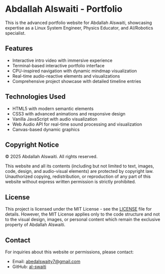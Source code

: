 # Abdallah Alswaiti - Portfolio

This is the advanced portfolio website for Abdallah Alswaiti, showcasing expertise as a Linux System Engineer, Physics Educator, and AI/Robotics specialist.

## Features

- Interactive intro video with immersive experience
- Terminal-based interactive portfolio interface
- CPU-inspired navigation with dynamic mindmap visualization
- Real-time audio-reactive elements and visualizations
- Comprehensive project showcase with detailed timeline entries

## Technologies Used

- HTML5 with modern semantic elements
- CSS3 with advanced animations and responsive design
- Vanilla JavaScript with audio visualization
- Web Audio API for real-time sound processing and visualization
- Canvas-based dynamic graphics

## Copyright Notice

© 2025 Abdallah Alswaiti. All rights reserved.

This website and all its contents (including but not limited to text, images, code, design, and audio-visual elements) are protected by copyright law. Unauthorized copying, redistribution, or reproduction of any part of this website without express written permission is strictly prohibited.

## License

This project is licensed under the MIT License - see the [LICENSE](LICENSE) file for details.
However, the MIT License applies only to the code structure and not to the visual design, images, or personal content which remain the exclusive property of Abdallah Alswaiti.

## Contact

For inquiries about this website or permissions, please contact:
- Email: abedalswaity7@gmail.com
- GitHub: [al-swaiti](https://github.com/al-swaiti) 